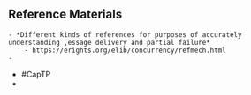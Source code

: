## Reference Materials
	- *Different kinds of references for purposes of accurately understanding ,essage delivery and partial failure*
		- https://erights.org/elib/concurrency/refmech.html
	-
- #CapTP
-